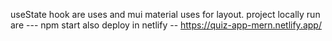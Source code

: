 useState hook are uses and mui material uses for layout.
project locally run are --- npm start
also deploy in netlify -- https://quiz-app-mern.netlify.app/
